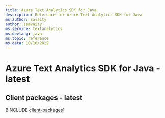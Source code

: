 ```yaml
---
title: Azure Text Analytics SDK for Java
description: Reference for Azure Text Analytics SDK for Java
ms.author: savaity
author: samvaity
ms.service: textanalytics
ms.devlang: java
ms.topic: reference
ms.data: 10/10/2022
---
```

# Azure Text Analytics SDK for Java - latest

## Client packages - latest
[!INCLUDE [client-packages](text-analytics-client-index.md)]